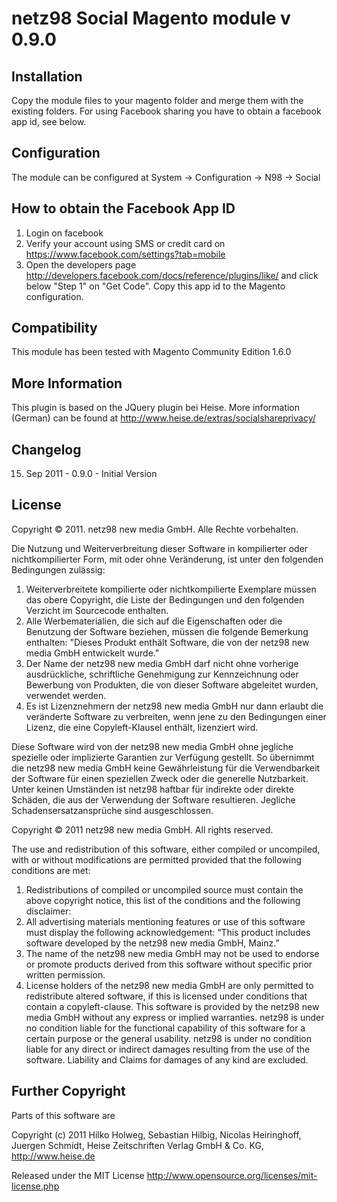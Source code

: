 netz98 Social Magento module v 0.9.0
====================================

Installation
------------

Copy the module files to your magento folder and merge them with the existing folders.
For using Facebook sharing you have to obtain a facebook app id, see below.


Configuration
-------------

The module can be configured at System -> Configuration -> N98 -> Social


How to obtain the Facebook App ID
---------------------------------

1. Login on facebook
2. Verify your account using SMS or credit card on https://www.facebook.com/settings?tab=mobile
3. Open the developers page http://developers.facebook.com/docs/reference/plugins/like/ and click below "Step 1"
on "Get Code". Copy this app id to the Magento configuration.


Compatibility
-------------

This module has been tested with Magento Community Edition 1.6.0


More Information
----------------

This plugin is based on the JQuery plugin bei Heise.
More information (German) can be found at
http://www.heise.de/extras/socialshareprivacy/


Changelog
---------

15. Sep 2011 - 0.9.0 - Initial Version


License
-------

Copyright © 2011.
netz98 new media GmbH. Alle Rechte vorbehalten.

Die Nutzung und Weiterverbreitung dieser Software in kompilierter oder nichtkompilierter Form, mit oder ohne Veränderung, ist unter den folgenden Bedingungen zulässig:

1. Weiterverbreitete kompilierte oder nichtkompilierte Exemplare müssen das obere Copyright, die Liste der Bedingungen und den folgenden Verzicht im Sourcecode enthalten.
2. Alle Werbematerialien, die sich auf die Eigenschaften oder die Benutzung der Software beziehen, müssen die folgende Bemerkung enthalten: "Dieses Produkt enthält Software, die von der netz98 new media GmbH entwickelt wurde."
3. Der Name der netz98 new media GmbH darf nicht ohne vorherige ausdrückliche, schriftliche Genehmigung zur Kennzeichnung oder Bewerbung von Produkten, die von dieser Software abgeleitet wurden, verwendet werden.
4. Es ist Lizenznehmern der netz98 new media GmbH nur dann erlaubt die veränderte Software zu verbreiten, wenn jene zu den Bedingungen einer Lizenz, die eine Copyleft-Klausel enthält, lizenziert wird.

Diese Software wird von der netz98 new media GmbH ohne jegliche spezielle oder implizierte Garantien zur Verfügung gestellt. So übernimmt die netz98 new media GmbH keine Gewährleistung für die Verwendbarkeit der Software für einen speziellen Zweck oder die generelle Nutzbarkeit. Unter keinen Umständen ist netz98 haftbar für indirekte oder direkte Schäden, die aus der Verwendung der Software resultieren. Jegliche Schadensersatzansprüche sind ausgeschlossen.


Copyright © 2011
netz98 new media GmbH. All rights reserved.

The use and redistribution of this software, either compiled or uncompiled, with or without modifications are permitted provided that the following conditions are met:

1. Redistributions of compiled or uncompiled source must contain the above copyright notice, this list of the conditions and the following disclaimer:
2. All advertising materials mentioning features or use of this software must display the following acknowledgement: “This product includes software developed by the netz98 new media GmbH, Mainz.”
3. The name of the netz98 new media GmbH may not be used to endorse or promote products derived from this software without specific prior written permission.
4. License holders of the netz98 new media GmbH are only permitted to redistribute altered software, if this is licensed under conditions that contain a copyleft-clause.
This software is provided by the netz98 new media GmbH without any express or implied warranties. netz98 is under no condition liable for the functional capability of this software for a certain purpose or the general usability. netz98 is under no condition liable for any direct or indirect damages resulting from the use of the software. Liability and Claims for damages of any kind are excluded.

Further Copyright
-----------------

Parts of this software are

Copyright (c) 2011 Hilko Holweg, Sebastian Hilbig, Nicolas Heiringhoff, Juergen Schmidt,
Heise Zeitschriften Verlag GmbH & Co. KG, http://www.heise.de

Released under the MIT License http://www.opensource.org/licenses/mit-license.php

